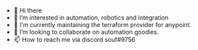 - 👋 Hi there
- 👀 I’m interested in automation, robotics and integration
- 🌱 I'm currently maintaining the terraform provider for anypoint.
- 💞️ I’m looking to collaborate on automation goodies.
- 📫 How to reach me via discord souf#9756 

<!---
soufi/soufi is a ✨ special ✨ repository because its `README.md` (this file) appears on your GitHub profile.
You can click the Preview link to take a look at your changes.
--->
